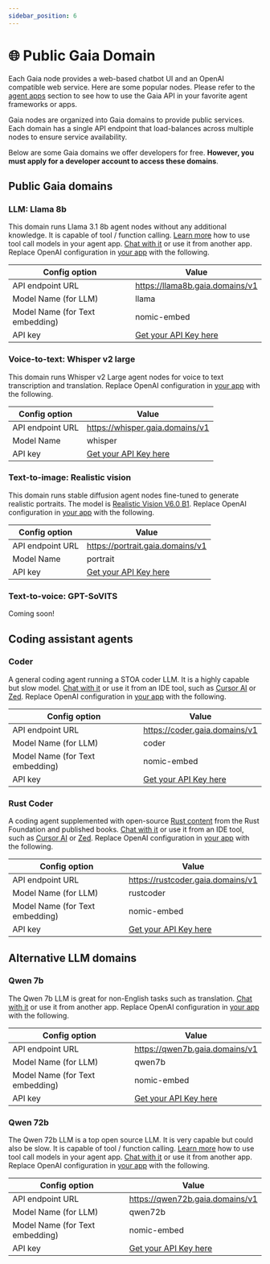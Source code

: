 ```yaml
---
sidebar_position: 6
---
```


# 🌐 Public Gaia Domain

Each Gaia node provides a web-based chatbot UI and an OpenAI compatible web service.
Here are some popular nodes. Please refer to the [agent apps](./agent-integrations/intro) section to see how
to use the Gaia API in your favorite agent frameworks or apps.

Gaia nodes are organized into Gaia domains to provide public services. Each domain has a single API endpoint that load-balances across multiple nodes to ensure service availability. 

Below are some Gaia domains we offer developers for free. **However, you must apply for a developer account to access these domains**.

## Public Gaia domains

### LLM: Llama 8b

This domain runs Llama 3.1 8b agent nodes without any additional knowledge. 
It is capable of tool / function calling.
[Learn more](../tutorial/tool-call) how to use tool call models in your agent app.
[Chat with it](https://llama8b.gaia.domains/chatbot-ui/index.html) or use it from another app. Replace OpenAI configuration in [your app](./agent-integrations/intro) with the following.

|Config option | Value |
|-----|--------|
| API endpoint URL | https://llama8b.gaia.domains/v1 |
| Model Name (for LLM) | llama |
| Model Name (for Text embedding) | nomic-embed |
| API key | [Get your API Key here](/docs/getting-started/authentication.md) |

### Voice-to-text: Whisper v2 large

This domain runs Whisper v2 Large agent nodes for voice to text transcription and translation.
Replace OpenAI configuration in [your app](./agent-integrations/intro) with the following.

|Config option | Value |
|-----|--------|
| API endpoint URL | https://whisper.gaia.domains/v1 |
| Model Name | whisper |
| API key | [Get your API Key here](/docs/getting-started/authentication.md) |

### Text-to-image: Realistic vision

This domain runs stable diffusion agent nodes fine-tuned to generate realistic portraits.
The model is [Realistic Vision V6.0 B1](https://civitai.com/models/4201/realistic-vision-v60-b1).
Replace OpenAI configuration in [your app](./agent-integrations/intro) with the following.

|Config option | Value |
|-----|--------|
| API endpoint URL | https://portrait.gaia.domains/v1 |
| Model Name | portrait |
| API key | [Get your API Key here](/docs/getting-started/authentication.md) |

### Text-to-voice: GPT-SoVITS

Coming soon!

## Coding assistant agents

### Coder

A general coding agent running a STOA coder LLM.
It is a highly capable but slow model.
[Chat with it](https://coder.gaia.domains/chatbot-ui/index.html) or use it from an IDE tool, such as [Cursor AI](./agent-integrations/cursor) or [Zed](./agent-integrations/zed). 
Replace OpenAI configuration in [your app](./agent-integrations/intro) with the following.

|Config option | Value |
|-----|--------|
| API endpoint URL | https://coder.gaia.domains/v1 |
| Model Name (for LLM) | coder |
| Model Name (for Text embedding) | nomic-embed |
| API key | [Get your API Key here](/docs/getting-started/authentication.md) |

### Rust Coder

A coding agent supplemented with open-source [Rust content](https://huggingface.co/datasets/gaianet/learn-rust) from the Rust Foundation and published books.
[Chat with it](https://rustcoder.gaia.domains/chatbot-ui/index.html) or use it from an IDE tool, such as [Cursor AI](./agent-integrations/cursor) or [Zed](./agent-integrations/zed).
Replace OpenAI configuration in [your app](./agent-integrations/intro) with the following.

|Config option | Value |
|-----|--------|
| API endpoint URL | https://rustcoder.gaia.domains/v1 |
| Model Name (for LLM) | rustcoder |
| Model Name (for Text embedding) | nomic-embed |
| API key | [Get your API Key here](/docs/getting-started/authentication.md) |

## Alternative LLM domains

<!-----
### Llama 3b

This domain runs plain Llama 3.2 3b agent nodes without any additional knowledge.
[Chat with it](https://llama3b.gaia.domains/chatbot-ui/index.html) or use it from another app. Replace OpenAI configuration in [your app](./agent-integrations/intro) with the following.

|Config option | Value |
|-----|--------|
| API endpoint URL | https://llama3b.gaia.domains/v1 |
| Model Name (for LLM) | llama3b |
| Model Name (for Text embedding) | nomic-embed |
| API key | [Get your API Key here](/docs/getting-started/authentication.md) |

----->

### Qwen 7b

The Qwen 7b LLM is great for non-English tasks such as translation.
[Chat with it](https://qwen7b.gaia.domains/chatbot-ui/index.html) or use it from another app. Replace OpenAI configuration in [your app](./agent-integrations/intro) with the following.

|Config option | Value |
|-----|--------|
| API endpoint URL | https://qwen7b.gaia.domains/v1 |
| Model Name (for LLM) | qwen7b |
| Model Name (for Text embedding) | nomic-embed |
| API key | [Get your API Key here](/docs/getting-started/authentication.md) |


### Qwen 72b

The Qwen 72b LLM is a top open source LLM. It is very capable but could also be slow.
It is capable of tool / function calling.
[Learn more](../tutorial/tool-call) how to use tool call models in your agent app.
[Chat with it](https://qwen72b.gaia.domains/chatbot-ui/index.html) or use it from another app. Replace OpenAI configuration in [your app](./agent-integrations/intro) with the following.

|Config option | Value |
|-----|--------|
| API endpoint URL | https://qwen72b.gaia.domains/v1 |
| Model Name (for LLM) | qwen72b |
| Model Name (for Text embedding) | nomic-embed |
| API key | [Get your API Key here](/docs/getting-started/authentication.md) |
